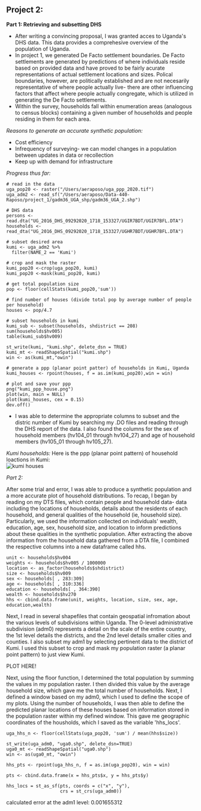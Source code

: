 ## Project 2:<br/>

**Part 1: Retrieving and subsetting DHS**<br/>
- After writing a convincing proposal, I was granted acces to Uganda's DHS data. This data provides a comprehesive overview of the population of Uganda.<br/>
- In project 1, we generated De Facto settlement boundaries. De Facto settlements are generated by predictions of where individuals reside based on provided data and have proved to be fairly acurate representations of actual settlement locations and sizes. Polical boundaries, however, are politically established and are not necesarily representative of where people actually live- there are other influencing factors that affect where people actually congregate, which is utilized in generating the De Facto settlements.<br/>
- Within the survey, households fall within enumeration areas (analogous to census blocks) containing a given number of households and people residing in them for each area.<br/>

*Reasons to generate an accurate synthetic population:*<br/>
- Cost efficiency<br/>
- Infrequency of surveying- we can model changes in a population between updates in data or recollection<br/>
- Keep up with demand for infrastructure<br/>

*Progress thus far:*<br/>
```
# read in the data
uga_pop20 <- raster("/Users/aeraposo/uga_ppp_2020.tif")
uga_adm2 <- read_sf("/Users/aeraposo/Data-440-Raposo/project_1/gadm36_UGA_shp/gadm36_UGA_2.shp")

# DHS data
persons <- read.dta("UG_2016_DHS_09292020_1718_153327/UGIR7BDT/UGIR7BFL.DTA")
households <- read_dta("UG_2016_DHS_09292020_1718_153327/UGHR7BDT/UGHR7BFL.DTA")

# subset desired area
kumi <- uga_adm2 %>%
  filter(NAME_2 == 'Kumi')

# crop and mask the raster
kumi_pop20 <-crop(uga_pop20, kumi)
kumi_pop20 <-mask(kumi_pop20, kumi)

# get total population size
pop <- floor(cellStats(kumi_pop20,'sum'))

# find number of houses (divide total pop by average number of people per household)
houses <- pop/4.7

# subset households in kumi
kumi_sub <- subset(households, shdistrict == 208)
sum(households$hv005)
table(kumi_sub$hv009)

st_write(kumi, "kumi.shp", delete_dsn = TRUE)
kumi_mt <- readShapeSpatial("kumi.shp")
win <- as(kumi_mt,"owin")

# generate a ppp (planar point patter) of households in Kumi, Uganda
kumi_houses <- rpoint(houses, f = as.im(kumi_pop20),win = win)

# plot and save your ppp
png("kumi_ppp_house.png")
plot(win, main = NULL)
plot(kumi_houses, cex = 0.15)
dev.off()
```
- I was able to determine the appropriate columns to subset and the distric number of Kumi by searching my .DO files and reading through the DHS report of the data. I also found the columns for the sex of household members (hv104_01 through hv104_27) and age of household members (hv105_01 through hv105_27).<br/>

*Kumi households:* Here is the ppp (planar point pattern) of household loactions in Kumi:<br/>
![kumi houses](https://aeraposo.github.io/Data-440-Raposo/houses_ppp.png)<br/>

*Part 2:*

After some trial and error, I was able to produce a synthetic population and a more accurate plot of household distributions. To recap, I began by reading on my DTS files, which contain people and household data- data including the locations of households, details about the residents of each household, and general qualities of the household (ie, household size).<br/>
Particularly, we used the information collected on individuals' wealth, education, age, sex, household size, and location to inform predictions about these qualities in the synthetic population. After extracting the above information from the household data gathered from a DTA file, I combined the respective columns into a new dataframe called hhs.<br/>

```
unit <- households$hv004
weights <- households$hv005 / 1000000
location <- as_factor(households$shdistrict)
size <- households$hv009
sex <- households[ , 283:309]
age <- households[ , 310:336]
education <- households[ , 364:390]
wealth <- households$hv270
hhs <- cbind.data.frame(unit, weights, location, size, sex, age, education,wealth)
```
Next, I read in several shapefiles that contain geospatial infromation about the various levels of subdivisions within Uganda. The 0-level administrative subdivision (adm0) represents a detail on the scale of the entire country, the 1st level details the districts, and the 2nd level details smaller cities and counties. I also subset my adm1 by selecting pertinent data to the district of Kumi. I used this subset to crop and mask my population raster (a planar point pattern) to just view Kumi.<br/>

PLOT HERE!<br/>

Next, using the floor function, I determined the total population by summing the values in my population raster. I then divided this value by the average household size, which gave me the total number of households. Next, I defined a window based on my adm0, which I used to define the scope of my plots. Using the number of households, I was then able to define the predicted planar locations of these houses based on information stored in the population raster within my defined window. This gave me geographic coordinates of the housholds, which I saved as the variable 'hhs_locs'.<br/>

```
uga_hhs_n <- floor(cellStats(uga_pop20, 'sum') / mean(hhs$size))

st_write(uga_adm0, "uga0.shp", delete_dsn=TRUE)
uga0_mt <- readShapeSpatial("uga0.shp")
win <- as(uga0_mt, "owin")

hhs_pts <- rpoint(uga_hhs_n, f = as.im(uga_pop20), win = win)

pts <- cbind.data.frame(x = hhs_pts$x, y = hhs_pts$y)

hhs_locs = st_as_sf(pts, coords = c("x", "y"),
                    crs = st_crs(uga_adm0))
```

calculated error at the adm1 level: 0.001655312
